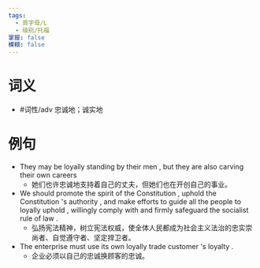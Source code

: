 ```yaml
---
tags:
  - 首字母/L
  - 级别/托福
掌握: false
模糊: false
---
```

# 词义
- #词性/adv  忠诚地；诚实地
# 例句
- They may be loyally standing by their men , but they are also carving their own careers
	- 她们也许忠诚地支持着自己的丈夫，但她们也在开创自己的事业。
- We should promote the spirit of the Constitution , uphold the Constitution 's authority , and make efforts to guide all the people to loyally uphold , willingly comply with and firmly safeguard the socialist rule of law .
	- 弘扬宪法精神，树立宪法权威，使全体人民都成为社会主义法治的忠实崇尚者、自觉遵守者、坚定捍卫者。
- The enterprise must use its own loyally trade customer 's loyalty .
	- 企业必须以自己的忠诚换顾客的忠诚。
